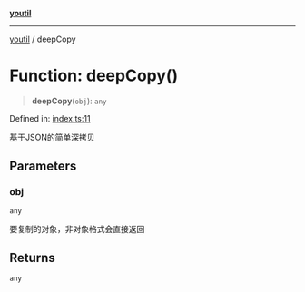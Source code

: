 [**youtil**](../README.md)

***

[youtil](../globals.md) / deepCopy

# Function: deepCopy()

> **deepCopy**(`obj`): `any`

Defined in: [index.ts:11](https://github.com/sxei/youtil/blob/f5dc221b993abf7457adce16980faa2f15738fd6/src/index.ts#L11)

基于JSON的简单深拷贝

## Parameters

### obj

`any`

要复制的对象，非对象格式会直接返回

## Returns

`any`
